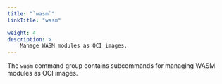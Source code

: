 ```yaml
---
title: "`wasm`"
linkTitle: "wasm"

weight: 4
description: >
    Manage WASM modules as OCI images.
---
```


<!--mdtogo:Short
    Manage WASM modules as OCI images.
-->

<!--mdtogo:Long-->
The `wasm` command group contains subcommands for managing WASM modules as OCI images.
<!--mdtogo-->
